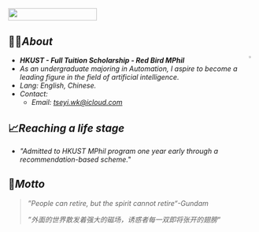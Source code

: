 ## <img width="180" height="25" src="https://glitch-art.vercel.app/api/simple?word=Hi%20I'm%20Shine&font=Doto" />

## 🖖🏻*About*

<img src="https://blog.246612.xyz/content/2025/10/香港科技大学（广州）-logo.svg"  align="right" width="3%">

- ***HKUST - Full Tuition Scholarship - Red Bird MPhil*** 
- *As an undergraduate majoring in Automation, I aspire to become a leading figure in the field of artificial intelligence.*
- *Lang: English, Chinese.*
- *Contact:*
	- *Email: [tseyi.wk@icloud.com](mailto:tseyi.wk@icloud.com)*

## 📈*Reaching a life stage*

 - *"Admitted to HKUST MPhil program one year early through a recommendation-based scheme."*
 
## 💠*Motto*

>  *”People can retire, but the spirit cannot retire“-Gundam*
> 
>  *”外面的世界散发着强大的磁场，诱惑者每一双即将张开的翅膀“*
